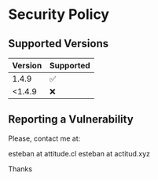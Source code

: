# Security Policy

## Supported Versions

| Version | Supported          |
| ------- | ------------------ |
| 1.4.9   | :white_check_mark: |
| <1.4.9  | :x:                |

## Reporting a Vulnerability

Please, contact me at:

esteban at attitude.cl
esteban at actitud.xyz

Thanks
